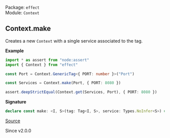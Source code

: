 Package: `effect`<br />
Module: `Context`<br />

## Context.make

Creates a new `Context` with a single service associated to the tag.

**Example**

```ts
import * as assert from "node:assert"
import { Context } from "effect"

const Port = Context.GenericTag<{ PORT: number }>("Port")

const Services = Context.make(Port, { PORT: 8080 })

assert.deepStrictEqual(Context.get(Services, Port), { PORT: 8080 })
```

**Signature**

```ts
declare const make: <I, S>(tag: Tag<I, S>, service: Types.NoInfer<S>) => Context<I>
```

[Source](https://github.com/Effect-TS/effect/tree/main/packages/effect/src/Context.ts#L290)

Since v2.0.0